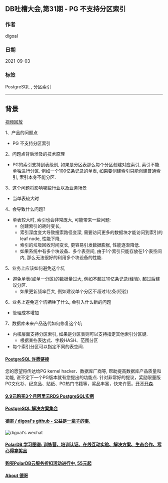 ## DB吐槽大会,第31期 - PG 不支持分区索引    
    
### 作者    
digoal    
    
### 日期    
2021-09-03    
    
### 标签    
PostgreSQL , 分区索引    
    
----    
    
## 背景    
[视频回放](https://www.bilibili.com/video/BV17f4y1A7Gi/)    
    
1、产品的问题点    
- PG 不支持分区索引    
    
2、问题点背后涉及的技术原理    
- PG的索引支持到表级别, 如果是分区表那么每个分区创建对应索引, 索引不能单独进行分区. 例如一个100亿条记录的单表, 如果要创建索引只能创建普通索引, 索引本身不能分区.     
    
3、这个问题将影响哪些行业以及业务场景    
- 当单表较大时    
    
4、会导致什么问题?    
- 单表较大时, 索引也会非常庞大, 可能带来一些问题:     
    - 创建索引的耗时变长,     
    - 索引深度变大导致搜索路径变深, 需要访问更多的数据块才能访问到索引的leaf node, 性能下降,     
    - 索引的垃圾回收时间变长, 更容易引发数据膨胀, 性能逐渐降低.     
    - 如果系统中有多个块设备、多个表空间, 由于1个索引只能存放在1个表空间内, 那么无法很好的利用多个块设备的性能.     
    
5、业务上应该如何避免这个坑    
- 避免单表(或单一分区)的数据量过大, 例如不超过10亿条记录(经验). 超过后建议分区.     
    - 如果更新频率巨大, 例如建议单个分区不超过1亿条(经验)    
    
6、业务上避免这个坑牺牲了什么, 会引入什么新的问题    
- 管理成本增加    
    
7、数据库未来产品迭代如何修复这个坑    
- 内核层面支持分区索引, 如果是分区表则可以支持指定其他索引分区键.      
    - 根据某些表达式、字段HASH、范围分区
- 每个索引分区可以指定不同的表空间.  
      
  
#### [PostgreSQL 许愿链接](https://github.com/digoal/blog/issues/76 "269ac3d1c492e938c0191101c7238216")
您的愿望将传达给PG kernel hacker、数据库厂商等, 帮助提高数据库产品质量和功能, 说不定下一个PG版本就有您提出的功能点. 针对非常好的提议，奖励限量版PG文化衫、纪念品、贴纸、PG热门书籍等，奖品丰富，快来许愿。[开不开森](https://github.com/digoal/blog/issues/76 "269ac3d1c492e938c0191101c7238216").  
  
  
#### [9.9元购买3个月阿里云RDS PostgreSQL实例](https://www.aliyun.com/database/postgresqlactivity "57258f76c37864c6e6d23383d05714ea")
  
  
#### [PostgreSQL 解决方案集合](https://yq.aliyun.com/topic/118 "40cff096e9ed7122c512b35d8561d9c8")
  
  
#### [德哥 / digoal's github - 公益是一辈子的事.](https://github.com/digoal/blog/blob/master/README.md "22709685feb7cab07d30f30387f0a9ae")
  
  
![digoal's wechat](../pic/digoal_weixin.jpg "f7ad92eeba24523fd47a6e1a0e691b59")
  
  
#### [PolarDB 学习图谱: 训练营、培训认证、在线互动实验、解决方案、生态合作、写心得拿奖品](https://www.aliyun.com/database/openpolardb/activity "8642f60e04ed0c814bf9cb9677976bd4")
  
  
#### [购买PolarDB云服务折扣活动进行中, 55元起](https://www.aliyun.com/activity/new/polardb-yunparter?userCode=bsb3t4al "e0495c413bedacabb75ff1e880be465a")
  
  
#### [About 德哥](https://github.com/digoal/blog/blob/master/me/readme.md "a37735981e7704886ffd590565582dd0")
  
